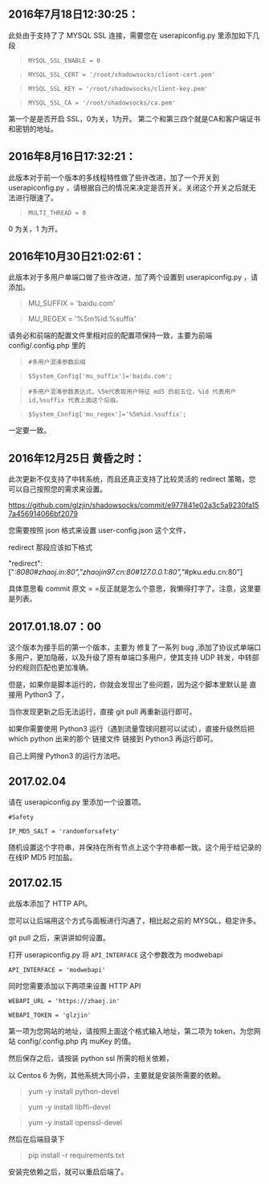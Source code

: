 ## 2016年7月18日12:30:25：

此处由于支持了了 MYSQL SSL 连接，需要您在 userapiconfig.py 里添加如下几段

> `MYSQL_SSL_ENABLE = 0`

> `MYSQL_SSL_CERT = '/root/shadowsocks/client-cert.pem'`

> `MYSQL_SSL_KEY = '/root/shadowsocks/client-key.pem'`

> `MYSQL_SSL_CA = '/root/shadowsocks/ca.pem'`

第一个是是否开启 SSL，0为关，1为开。
第二个和第三四个就是CA和客户端证书和密钥的地址。


## 2016年8月16日17:32:21：

此版本对于前一个版本的多线程特性做了些许改进，加了一个开关到 userapiconfig.py ，请根据自己的情况来决定是否开关。关闭这个开关之后就无法进行限速了。

 > `MULTI_THREAD = 0`

0 为关，1 为开。

## 2016年10月30日21:02:61：

此版本对于多用户单端口做了些许改进，加了两个设置到 userapiconfig.py ，请添加。

> MU_SUFFIX = 'baidu.com'

> MU_REGEX = '%5m%id.%suffix'

请务必和前端的配置文件里相对应的配置项保持一致，主要为前端 config/.config.php 里的

> `#多用户混淆参数后缀`

> `$System_Config['mu_suffix']='baidu.com';`

> `#多用户混淆参数表达式，%5m代表取用户特征 md5 的前五位，%id 代表用户id,%suffix 代表上面这个后缀。`

> `$System_Config['mu_regex']='%5m%id.%suffix';`

一定要一致。

## 2016年12月25日 黄昏之时：

此次更新不仅支持了中转系统，而且还真正支持了比较灵活的 redirect 策略，您可以自己按照您的需求来设置。

https://github.com/glzjin/shadowsocks/commit/e977841e02a3c5a9230fa157a456914066bf2079

您需要按照 json 格式来设置 user-config.json 这个文件，

redirect 那段应该如下格式

"redirect": ["*:8080#zhaoj.in:80","zhaojin97.cn:80#127.0.0.1:80","*#pku.edu.cn:80"]

 具体意思看 commit 原文 = =反正就是怎么个意思，我懒得打字了。注意，这里要是列表。

## 2017.01.18.07：00

这个版本为接手后的第一个版本，主要为 修复了一系列 bug ,添加了协议式单端口多用户，更加隐蔽，以及升级了原有单端口多用户，使其支持 UDP 转发，中转部分的规则匹配也更加准确。

但是，如果你是脚本运行的，你就会发现出了些问题，因为这个脚本里默认是 直接用 Python3 了，

当你发现更新之后无法运行，直接 git pull 再重新运行即可。

如果你需要使用 Python3 运行（遇到流量雪球问题可以试试），直接升级然后把 which python 出来的那个 链接文件 链接到 Python3 再运行即可。

自己上网搜 Python3 的运行方法吧。

## 2017.02.04

请在 userapiconfig.py 里添加一个设置项。

`#Safety`

`IP_MD5_SALT = 'randomforsafety'`

随机设置这个字符串，并保持在所有节点上这个字符串都一致。这个用于给记录的在线IP MD5 时加盐。



## 2017.02.15

此版本添加了 HTTP API。

您可以让后端用这个方式与面板进行沟通了，相比起之前的 MYSQL，稳定许多。

git pull 之后，来讲讲如何设置。

打开 userapiconfig.py 将 `API_INTERFACE` 这个参数改为 modwebapi

`API_INTERFACE = 'modwebapi'`

同时您需要添加以下两项来设置 HTTP API

`WEBAPI_URL = 'https://zhaoj.in'`

`WEBAPI_TOKEN = 'glzjin'`

第一项为您网站的地址，请按照上面这个格式输入地址，第二项为 token，为您网站 config/.config.php 内 muKey 的值。

然后保存之后，请按装 python ssl 所需的相关依赖，

以 Centos 6 为例，其他系统大同小异，主要就是安装所需要的依赖。

> yum -y install python-devel

> yum -y install libffi-devel

> yum -y install openssl-devel

然后在后端目录下 

> pip install -r requirements.txt

安装完依赖之后，就可以重启后端了。


